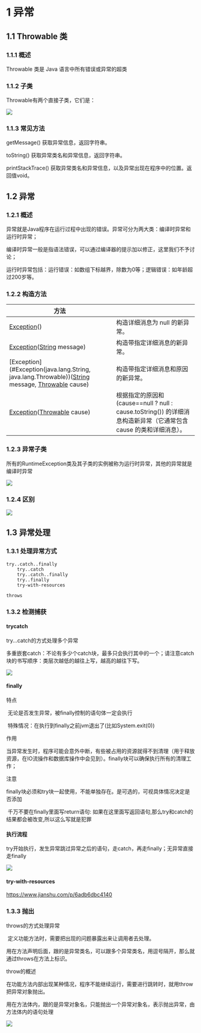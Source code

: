 # 1 **异常**

## 1.1 **Throwable 类**

### 1.1.1 **概述**

Throwable 类是 Java 语言中所有错误或异常的超类

 

### 1.1.2 子类

Throwable有两个直接子类，它们是：

![](./assets/异常-子类.png)

### 1.1.3 **常见方法**

getMessage()		获取异常信息，返回字符串。

toString()			获取异常类名和异常信息，返回字符串。

printStackTrace()	获取异常类名和异常信息，以及异常出现在程序中的位置。返回值void。

 

## 1.2 **异常**

### 1.2.1 **概述**

异常就是Java程序在运行过程中出现的错误。异常可分为两大类：编译时异常和运行时异常；

编译时异常一般是指语法错误，可以通过编译器的提示加以修正，这里我们不予讨论；

运行时异常包括：运行错误：如数组下标越界，除数为0等；逻辑错误：如年龄超过200岁等。

 

### 1.2.2 **构造方法**

 

| 方法                                                         |                                                              |
| ------------------------------------------------------------ | ------------------------------------------------------------ |
| [Exception](#Exception())()                                  | 构造详细消息为 null 的新异常。                               |
| [Exception](#Exception(java.lang.String))([String](mk:@MSITStore:F:\a桌面数据\参考API\jdk\JDK_API_1_6_zh_CN.CHM::/java/lang/String.html) message) | 构造带指定详细消息的新异常。                                 |
| [Exception](#Exception(java.lang.String, java.lang.Throwable))([String](mk:@MSITStore:F:\a桌面数据\参考API\jdk\JDK_API_1_6_zh_CN.CHM::/java/lang/String.html) message, [Throwable](mk:@MSITStore:F:\a桌面数据\参考API\jdk\JDK_API_1_6_zh_CN.CHM::/java/lang/Throwable.html) cause) | 构造带指定详细消息和原因的新异常。                           |
| [Exception](#Exception(java.lang.Throwable))([Throwable](mk:@MSITStore:F:\a桌面数据\参考API\jdk\JDK_API_1_6_zh_CN.CHM::/java/lang/Throwable.html) cause) | 根据指定的原因和 (cause==null ? null : cause.toString()) 的详细消息构造新异常（它通常包含 cause 的类和详细消息）。 |

 

### 1.2.3 异常子类

​	所有的RuntimeException类及其子类的实例被称为运行时异常，其他的异常就是编译时异常

![](./assets/异常-异常子类.png) 

 

### 1.2.4 区别

![](./assets/异常-区别.png) 

 

## 1.3 **异常处理**

### 1.3.1 **处理异常方式**

```
try..catch..finally
	try..catch
	try..catch..finally
	try..finally
	try-with-resources
	
throws
```

 

### 1.3.2 **检测捕获**

#### **trycatch**

try...catch的方式处理多个异常

多重嵌套catch：不论有多少个catch块，最多只会执行其中的一个；请注意catch块的书写顺序：类层次越低的越往上写，越高的越往下写。

![](./assets/异常-try.png) 



#### **finally**

特点

​	无论是否发生异常，被finally控制的语句体一定会执行

​	特殊情况：在执行到finally之前jvm退出了(比如System.exit(0))

 

作用

当异常发生时，程序可能会意外中断，有些被占用的资源就得不到清理（用于释放资源，在IO流操作和数据库操作中会见到）。finally块可以确保执行所有的清理工作；

 

注意

finally块必须和try块一起使用，不能单独存在。是可选的，可视具体情况决定是否添加

​	千万不要在finally里面写return语句: 如果在这里面写返回语句,那么try和catch的结果都会被改变,所以这么写就是犯罪

 

#### **执行流程**

try开始执行，发生异常跳过异常之后的语句，走catch，再走finally；无异常直接走finally

 

![](./assets/异常-执行流程.png) 

#### try-with-resources 

https://www.jianshu.com/p/6adb6dbc4140



### 1.3.3 抛出

throws的方式处理异常

​	定义功能方法时，需要把出现的问题暴露出来让调用者去处理。

​	用在方法声明后面，跟的是异常类名，可以跟多个异常类名，用逗号隔开，那么就通过throws在方法上标识。

 

throw的概述

​	在功能方法内部出现某种情况，程序不能继续运行，需要进行跳转时，就用throw把异常对象抛出。

​	用在方法体内，跟的是异常对象名，只能抛出一个异常对象名，表示抛出异常，由方法体内的语句处理

![](./assets/异常-抛出.png)



 

 

 
